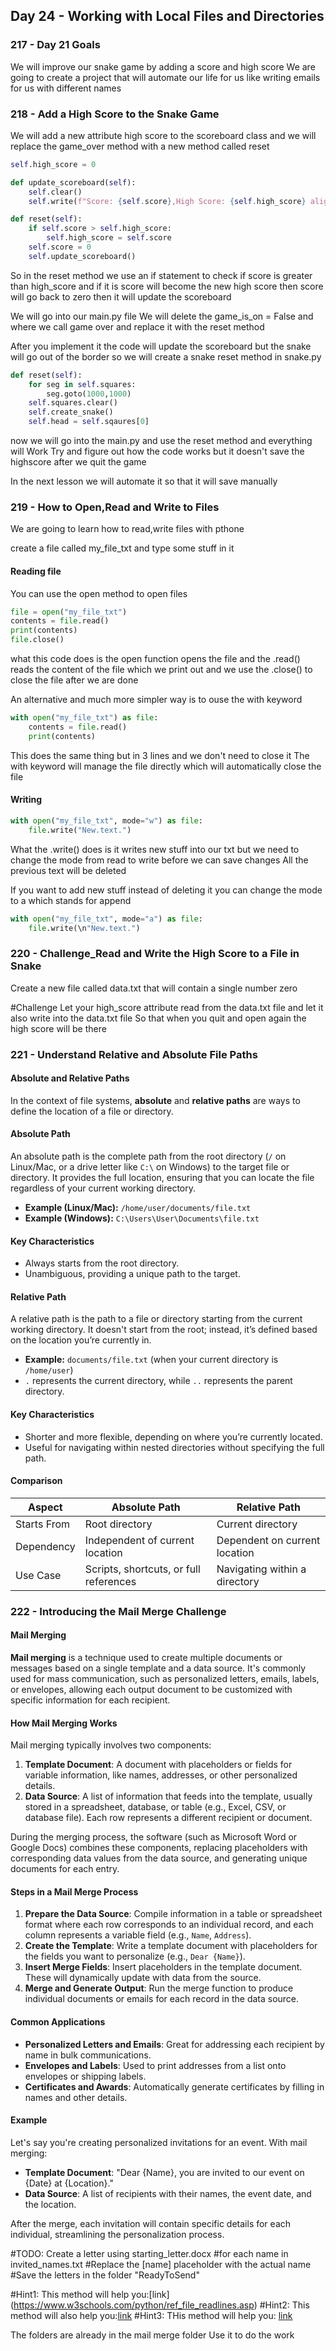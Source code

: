 ## Day 24 - Working with Local Files and Directories 

### 217 - Day 21 Goals
We will improve our snake game by adding a score and high score 
We are going to create a project that will automate our life for us
like writing emails for us with different names

### 218 - Add a High Score to the Snake Game
We will add a new attribute high score to the scoreboard class 
and we will replace the game_over method with a new method called reset

```Python
self.high_score = 0

def update_scoreboard(self):
    self.clear()
    self.write(f"Score: {self.score},High Score: {self.high_score} align=ALIGNMENT, font=FONT")

def reset(self):
    if self.score > self.high_score:
        self.high_score = self.score
    self.score = 0
    self.update_scoreboard()
```

So in the reset method we use an if statement to check if score is greater than high_score and if it is score will become the new high score then score will go back to zero then it will update the scoreboard

We will go into our main.py file 
We will delete the game_is_on = False and where we call game over and replace it with the reset method

After you implement it the code will update the scoreboard but the snake will go out of the border so we will create a snake reset method in snake.py

```Python
def reset(self):
    for seg in self.squares:
        seg.goto(1000,1000)
    self.squares.clear()
    self.create_snake()
    self.head = self.sqaures[0]
```

now we will go into the main.py and use the reset method
and everything will Work 
Try and figure out how the code works but it doesn't save the highscore after we quit the game

In the next lesson we will automate it so that it will save manually

### 219 - How to Open,Read and Write to Files
We are going to learn how to read,write files with pthone

create a file called my_file_txt and type some stuff in it

#### Reading file
You can use the open method to open files
```Python
file = open("my_file_txt")
contents = file.read()
print(contents)
file.close()
```
what this code does is the open function opens the file and the .read() reads the content of the file
which we print out 
and we use the .close() to close the file after we are done

An alternative and much more simpler way is to ouse the with keyword
```Python
with open("my_file_txt") as file:
    contents = file.read()
    print(contents)
```

This does the same thing but in 3 lines and we don't need to close it
The with keyword will manage the file directly which will automatically close the file 

#### Writing
```Python
with open("my_file_txt", mode="w") as file:
    file.write("New.text.")
```
What the .write() does is it writes new stuff into our txt but we need to change the mode from read to write before we can save changes
All the previous text will be deleted

If you want to add new stuff instead of deleting it you can change the mode to a which stands for append
```Python
with open("my_file_txt", mode="a") as file:
    file.write(\n"New.text.")
```
### 220 - Challenge_Read and Write the High Score to a File in Snake
Create a new file called data.txt that will contain a single number zero

#Challenge 
Let your high_score attribute read from the data.txt file
and let it also write into the data.txt file
So that when you quit and open again the high score will be there

### 221 - Understand Relative and Absolute File Paths

#### Absolute and Relative Paths

In the context of file systems, **absolute** and **relative paths** are ways to define the location of a file or directory.

#### Absolute Path
An absolute path is the complete path from the root directory (`/` on Linux/Mac, or a drive letter like `C:\` on Windows) to the target file or directory. It provides the full location, ensuring that you can locate the file regardless of your current working directory.

- **Example (Linux/Mac):** `/home/user/documents/file.txt`
- **Example (Windows):** `C:\Users\User\Documents\file.txt`

#### Key Characteristics
- Always starts from the root directory.
- Unambiguous, providing a unique path to the target.

#### Relative Path
A relative path is the path to a file or directory starting from the current working directory. It doesn't start from the root; instead, it’s defined based on the location you’re currently in.

- **Example:** `documents/file.txt` (when your current directory is `/home/user`)
- `.` represents the current directory, while `..` represents the parent directory.

#### Key Characteristics
- Shorter and more flexible, depending on where you’re currently located.
- Useful for navigating within nested directories without specifying the full path.

#### Comparison
| Aspect               | Absolute Path                           | Relative Path                   |
|----------------------|-----------------------------------------|---------------------------------|
| Starts From          | Root directory                          | Current directory               |
| Dependency           | Independent of current location         | Dependent on current location   |
| Use Case             | Scripts, shortcuts, or full references | Navigating within a directory   |

### 222 - Introducing the Mail Merge Challenge

#### Mail Merging

**Mail merging** is a technique used to create multiple documents or messages based on a single template and a data source. It's commonly used for mass communication, such as personalized letters, emails, labels, or envelopes, allowing each output document to be customized with specific information for each recipient.

#### How Mail Merging Works
Mail merging typically involves two components:

1. **Template Document**: A document with placeholders or fields for variable information, like names, addresses, or other personalized details.
2. **Data Source**: A list of information that feeds into the template, usually stored in a spreadsheet, database, or table (e.g., Excel, CSV, or database file). Each row represents a different recipient or document.

During the merging process, the software (such as Microsoft Word or Google Docs) combines these components, replacing placeholders with corresponding data values from the data source, and generating unique documents for each entry.

#### Steps in a Mail Merge Process

1. **Prepare the Data Source**: Compile information in a table or spreadsheet format where each row corresponds to an individual record, and each column represents a variable field (e.g., `Name`, `Address`).
2. **Create the Template**: Write a template document with placeholders for the fields you want to personalize (e.g., `Dear {Name}`).
3. **Insert Merge Fields**: Insert placeholders in the template document. These will dynamically update with data from the source.
4. **Merge and Generate Output**: Run the merge function to produce individual documents or emails for each record in the data source.

#### Common Applications
- **Personalized Letters and Emails**: Great for addressing each recipient by name in bulk communications.
- **Envelopes and Labels**: Used to print addresses from a list onto envelopes or shipping labels.
- **Certificates and Awards**: Automatically generate certificates by filling in names and other details.

#### Example
Let's say you're creating personalized invitations for an event. With mail merging:
- **Template Document**: "Dear {Name}, you are invited to our event on {Date} at {Location}."
- **Data Source**: A list of recipients with their names, the event date, and the location.

After the merge, each invitation will contain specific details for each individual, streamlining the personalization process.


#TODO: Create a letter using starting_letter.docx
#for each name in invited_names.txt
#Replace the [name] placeholder with the actual name
#Save the letters in the folder "ReadyToSend"

#Hint1: This method will help you:[link] (https://www.w3schools.com/python/ref_file_readlines.asp)
#Hint2: This method will also help you:[link]( https://www.w3schools.com/python/ref_string_replace.asp)
#Hint3: THis method will help you: [link](https://www.w3schools.com/python/ref_string_strip.asp)

The folders are already in the mail merge folder
Use it to do the work

